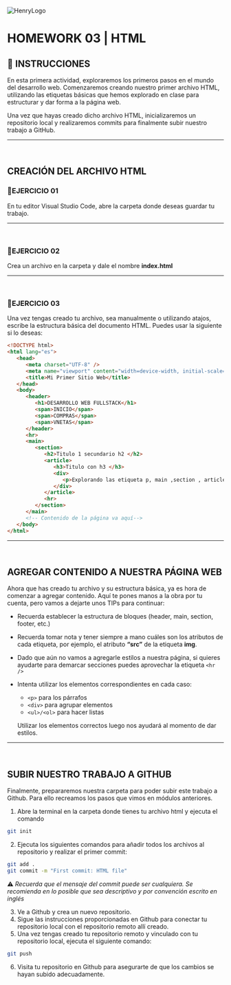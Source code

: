 ![HenryLogo](../assets/logoBannerHenry.png)

# **HOMEWORK 03 | HTML**

## **📌 INSTRUCCIONES**

En esta primera actividad, exploraremos los primeros pasos en el mundo del desarrollo web. Comenzaremos creando nuestro primer archivo HTML, utilizando las etiquetas básicas que hemos explorado en clase para estructurar y dar forma a la página web.

Una vez que hayas creado dicho archivo HTML, inicializaremos un repositorio local y realizaremos commits para finalmente subir nuestro trabajo a GitHub.

---

</br >

## **CREACIÓN DEL ARCHIVO HTML**

### **📍EJERCICIO 01**

En tu editor Visual Studio Code, abre la carpeta donde deseas guardar tu trabajo.

---

</br >

### **📍EJERCICIO 02**

Crea un archivo en la carpeta y dale el nombre **index.html**

---

</br >

### **📍EJERCICIO 03**

Una vez tengas creado tu archivo, sea manualmente o utilizando atajos, escribe la estructura básica del documento HTML. Puedes usar la siguiente si lo deseas:

```html
<!DOCTYPE html>
<html lang="es">
   <head>
      <meta charset="UTF-8" />
      <meta name="viewport" content="width=device-width, initial-scale=1.0" />
      <title>Mi Primer Sitio Web</title>
   </head>
   <body>
      <header>
         <h1>DESARROLLO WEB FULLSTACK</h1>
         <span>INICIO</span>
         <span>COMPRAS</span>
         <span>VNETAS</span>
      </header>
      <hr>
      <main>
         <section> 
            <h2>Titulo 1 secundario h2 </h2>
            <article>
               <h3>Titulo con h3 </h3>
               <div>
                  <p>Explorando las etiqueta p, main ,section , article y div  </p>
               </div>
            </article>
            <hr>
         </section>
      </main>
      <!-- Contenido de la página va aquí-->
   </body>
</html>
```

---

</br >

## **AGREGAR CONTENIDO A NUESTRA PÁGINA WEB**

Ahora que has creado tu archivo y su estructura básica, ya es hora de comenzar a agregar contenido. Aquí te pones manos a la obra por tu cuenta, pero vamos a dejarte unos TIPs para continuar:

-  Recuerda establecer la estructura de bloques (header, main, section, footer, etc.)
-  Recuerda tomar nota y tener siempre a mano cuáles son los atributos de cada etiqueta, por ejemplo, el atributo **“src”** de la etiqueta **img**.
-  Dado que aún no vamos a agregarle estilos a nuestra página, si quieres ayudarte para demarcar secciones puedes aprovechar la etiqueta `<hr />`
-  Intenta utilizar los elementos correspondientes en cada caso:

   -  `<p>` para los párrafos
   -  `<div>` para agrupar elementos
   -  `<ul>/<ol>` para hacer listas

   Utilizar los elementos correctos luego nos ayudará al momento de dar estilos.

---

</br >

## **SUBIR NUESTRO TRABAJO A GITHUB**

Finalmente, prepararemos nuestra carpeta para poder subir este trabajo a Github. Para ello recreamos los pasos que vimos en módulos anteriores.

1. Abre la terminal en la carpeta donde tienes tu archivo html y ejecuta el comando

```bash
git init
```

2. Ejecuta los siguientes comandos para añadir todos los archivos al repositorio y realizar el primer commit:

```bash
git add .
git commit -m "First commit: HTML file"
```

⚠️ _Recuerda que el mensaje del commit puede ser cualquiera. Se recomienda en lo posible que sea descriptivo y por convención escrito en inglés_

3. Ve a Github y crea un nuevo repositorio.
4. Sigue las instrucciones proporcionadas en Github para conectar tu repositorio local con el repositorio remoto allí creado.
5. Una vez tengas creado tu repositorio remoto y vinculado con tu repositorio local, ejecuta el siguiente comando:

```bash
git push
```

6. Visita tu repositorio en Github para asegurarte de que los cambios se hayan subido adecuadamente.

